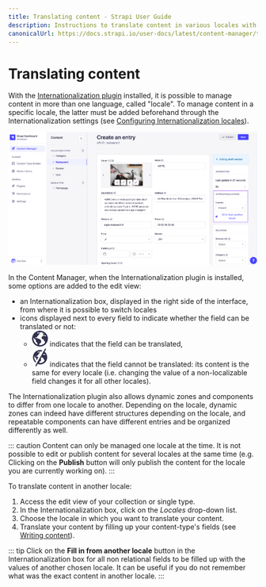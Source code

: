 ```yaml
---
title: Translating content - Strapi User Guide
description: Instructions to translate content in various locales with i18n plugin.
canonicalUrl: https://docs.strapi.io/user-docs/latest/content-manager/translating-content.html
---
```


# Translating content

With the [Internationalization plugin](/user-docs/latest/plugins/strapi-plugins.md#internationalization-plugin) installed, it is possible to manage content in more than one language, called "locale". To manage content in a specific locale, the latter must be added beforehand through the Internationalization settings (see [Configuring Internationalization locales](../settings/managing-global-settings.md#configuring-internationalization-locales)).

![Edit view of a localizable content-type](../assets/content-manager/content-manager_translate.png)

In the Content Manager, when the Internationalization plugin is installed, some options are added to the edit view:

- an Internationalization box, displayed in the right side of the interface, from where it is possible to switch locales
- icons displayed next to every field to indicate whether the field can be translated or not:
  - ![World icon](../assets/icons/world.svg) indicates that the field can be translated,
  - ![Striked world icon](../assets/icons/world_striked.svg) indicates that the field cannot be translated: its content is the same for every locale (i.e. changing the value of a non-localizable field changes it for all other locales).

The Internationalization plugin also allows dynamic zones and components to differ from one locale to another. Depending on the locale, dynamic zones can indeed have different structures depending on the locale, and repeatable components can have different entries and be organized differently as well.

::: caution
Content can only be managed one locale at the time. It is not possible to edit or publish content for several locales at the same time (e.g. Clicking on the **Publish** button will only publish the content for the locale you are currently working on).
:::

To translate content in another locale:

1. Access the edit view of your collection or single type.
2. In the Internationalization box, click on the *Locales* drop-down list.
3. Choose the locale in which you want to translate your content.
4. Translate your content by filling up your content-type's fields (see [Writing content](writing-content.md)). 

::: tip
Click on the **Fill in from another locale** button in the Internationalization box for all non relational fields to be filled up with the values of another chosen locale. It can be useful if you do not remember what was the exact content in another locale.
:::

